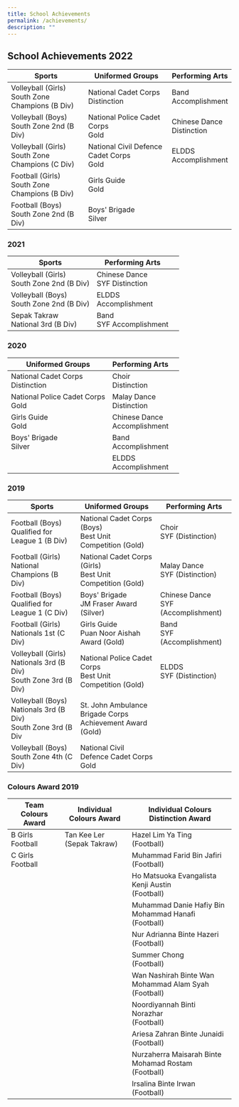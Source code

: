 ```yaml
---
title: School Achievements
permalink: /achievements/
description: ""
---
```

## **School Achievements 2022**

| **Sports** | **Uniformed Groups** |**Performing Arts**  |
| -------- | -------- | -------- |
| Volleyball (Girls)<br>South Zone Champions (B Div)     | National Cadet Corps<br>Distinction  | Band<br>Accomplishment | 
|Volleyball (Boys)<br>South Zone 2nd (B Div) | National Police Cadet Corps <br>Gold | Chinese Dance<br>Distinction
|Volleyball (Girls)<br>South Zone Champions (C Div) | National Civil Defence Cadet Corps<br>Gold | ELDDS<br>Accomplishment|
|Football (Girls)<br>South Zone Champions (B Div) | Girls Guide<br>Gold |  |
|Football (Boys)<br>South Zone 2nd (B Div)| Boys' Brigade<br>Silver |  |



### **2021**

|**Sports**| **Performing Arts** | |
| -------- | -------- | -------- |
| Volleyball (Girls)<br> South Zone 2nd (B Div)| Chinese Dance <br>SYF Distinction |  |
| Volleyball (Boys)<br> South Zone 2nd (B Div) | ELDDS<br>Accomplishment |  |
| Sepak Takraw<br>National 3rd (B Div) | Band<br>SYF Accomplishment |  |





### **2020**

|**Uniformed Groups** | **Performing Arts** | |
| -------- | -------- | -------- |
| National Cadet Corps<br>Distinction | Choir<br>Distinction |  |
|National Police Cadet Corps<br>Gold | Malay Dance<br>Distinction | |
|Girls Guide<br>Gold| Chinese Dance<br>Accomplishment |  |
|Boys' Brigade<br>Silver | Band<br>Accomplishment |  |
|| ELDDS<br>Accomplishment |  |




### **2019**

|**Sports** | **Uniformed Groups** |  **Performing Arts**|
| -------- | -------- | -------- |
| Football (Boys)<br>Qualified for League 1 (B Div)    | National Cadet Corps (Boys)<br>Best Unit Competition (Gold)  | Choir<br>SYF (Distinction) | 
| Football (Girls)<br>National Champions (B Div)|National Cadet Corps (Girls)<br>Best Unit Competition (Gold) |Malay Dance<br>SYF (Distinction) |
| Football (Boys)<br>Qualified for League 1 (C Div)| Boys' Brigade <br>JM Fraser Award (Silver) |Chinese Dance <br>SYF (Accomplishment)|
| Football (Girls)<br>Nationals 1st (C Div)| Girls Guide<br>Puan Noor  Aishah Award (Gold) | Band<br>SYF (Accomplishment)|
| Volleyball (Girls)<br>Nationals 3rd (B Div)<br>South Zone 3rd (B Div)|National Police Cadet Corps<br>Best Unit Competition (Gold)  |ELDDS<br>SYF (Distinction) |
| Volleyball (Boys)<br>Nationals 3rd (B Div)<br>South Zone 3rd (B Div|St. John Ambulance Brigade Corps <br>Achievement Award (Gold) | |
| Volleyball (Boys)<br>South Zone 4th (C Div)|National Civil Defence Cadet Corps<br>Gold  | |


### **Colours Award 2019**

|**Team Colours Award** | **Individual Colours Award** |  **Individual Colours Distinction Award**|
| -------- | -------- | -------- |
| B Girls Football   | Tan Kee Ler (Sepak Takraw) | Hazel Lim Ya Ting<br>(Football) | 
| C Girls Football   | | Muhammad Farid Bin Jafiri<br> (Football) | 
| | | Ho Matsuoka Evangalista Kenji Austin<br> (Football) | 
| | | Muhammad Danie Hafiy Bin Mohammad Hanafi<br> (Football) | 
| | | Nur Adrianna Binte Hazeri<br> (Football) | 
| | | Summer Chong<br> (Football) | 
| | | Wan Nashirah Binte Wan Mohammad Alam Syah <br> (Football) | 
| | | Noordiyannah Binti Norazhar <br> (Football) | 
| | | Ariesa Zahran Binte Junaidi<br> (Football) | 
| | | Nurzaherra Maisarah Binte Mohamad Rostam<br> (Football) | 
| | | Irsalina Binte Irwan<br> (Football) | 


